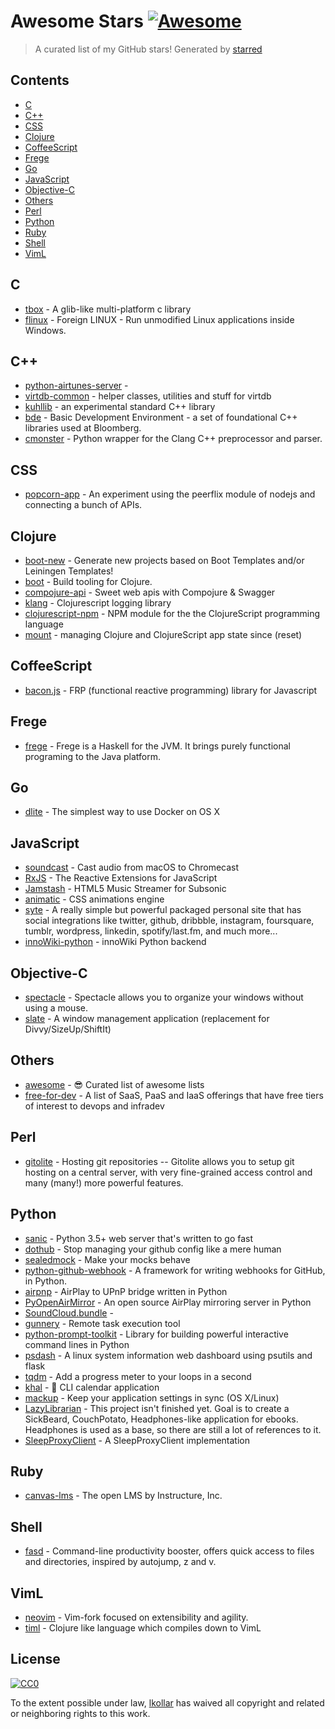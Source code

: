 # Awesome Stars [![Awesome](https://cdn.rawgit.com/sindresorhus/awesome/d7305f38d29fed78fa85652e3a63e154dd8e8829/media/badge.svg)](https://github.com/sindresorhus/awesome)

> A curated list of my GitHub stars!  Generated by [starred](https://github.com/maguowei/starred)


## Contents

  - [C](#c)
  - [C++](#c++)
  - [CSS](#css)
  - [Clojure](#clojure)
  - [CoffeeScript](#coffeescript)
  - [Frege](#frege)
  - [Go](#go)
  - [JavaScript](#javascript)
  - [Objective-C](#objective-c)
  - [Others](#others)
  - [Perl](#perl)
  - [Python](#python)
  - [Ruby](#ruby)
  - [Shell](#shell)
  - [VimL](#viml)

## C 

- [tbox](https://github.com/tboox/tbox) - A glib-like multi-platform c library
- [flinux](https://github.com/wishstudio/flinux) - Foreign LINUX - Run unmodified Linux applications inside Windows.

## C++ 

- [python-airtunes-server](https://github.com/jim-minter/python-airtunes-server) - 
- [virtdb-common](https://github.com/virtdb/virtdb-common) - helper classes, utilities and stuff for virtdb
- [kuhllib](https://github.com/dietmarkuehl/kuhllib) - an experimental standard C++ library
- [bde](https://github.com/bloomberg/bde) - Basic Development Environment - a set of foundational C++ libraries used at Bloomberg.
- [cmonster](https://github.com/axw/cmonster) - Python wrapper for the Clang C++ preprocessor and parser.

## CSS 

- [popcorn-app](https://github.com/popcorn-time/popcorn-app) - An experiment using the peerflix module of nodejs and connecting a bunch of APIs.

## Clojure 

- [boot-new](https://github.com/seancorfield/boot-new) - Generate new projects based on Boot Templates and/or Leiningen Templates!
- [boot](https://github.com/boot-clj/boot) - Build tooling for Clojure.
- [compojure-api](https://github.com/metosin/compojure-api) - Sweet web apis with Compojure & Swagger
- [klang](https://github.com/rauhs/klang) - Clojurescript logging library
- [clojurescript-npm](https://github.com/nasser/clojurescript-npm) - NPM module for the the ClojureScript programming language
- [mount](https://github.com/tolitius/mount) - managing Clojure and ClojureScript app state since (reset)

## CoffeeScript 

- [bacon.js](https://github.com/baconjs/bacon.js) - FRP (functional reactive programming) library for Javascript

## Frege 

- [frege](https://github.com/Frege/frege) - Frege is a Haskell for the JVM. It brings purely functional programing to the Java platform.

## Go 

- [dlite](https://github.com/nlf/dlite) - The simplest way to use Docker on OS X

## JavaScript 

- [soundcast](https://github.com/andresgottlieb/soundcast) - Cast audio from macOS to Chromecast
- [RxJS](https://github.com/Reactive-Extensions/RxJS) - The Reactive Extensions for JavaScript
- [Jamstash](https://github.com/tsquillario/Jamstash) - HTML5 Music Streamer for Subsonic
- [animatic](https://github.com/lvivski/animatic) - CSS animations engine
- [syte](https://github.com/rigoneri/syte) - A really simple but powerful packaged personal site that has social integrations like twitter, github, dribbble, instagram, foursquare, tumblr, wordpress, linkedin, spotify/last.fm, and much more...
- [innoWiki-python](https://github.com/lkollar/innoWiki-python) - innoWiki Python backend

## Objective-C 

- [spectacle](https://github.com/eczarny/spectacle) - Spectacle allows you to organize your windows without using a mouse.
- [slate](https://github.com/jigish/slate) - A window management application (replacement for Divvy/SizeUp/ShiftIt)

## Others 

- [awesome](https://github.com/sindresorhus/awesome) - :sunglasses: Curated list of awesome lists
- [free-for-dev](https://github.com/ripienaar/free-for-dev) - A list of SaaS, PaaS and IaaS offerings that have free tiers of interest to devops and infradev

## Perl 

- [gitolite](https://github.com/sitaramc/gitolite) - Hosting git repositories -- Gitolite allows you to setup git hosting on a central server, with very fine-grained access control and many (many!) more powerful features.

## Python 

- [sanic](https://github.com/channelcat/sanic) - Python 3.5+ web server that's written to go fast
- [dothub](https://github.com/Mariocj89/dothub) - Stop managing your github config like a mere human
- [sealedmock](https://github.com/Mariocj89/sealedmock) - Make your mocks behave
- [python-github-webhook](https://github.com/bloomberg/python-github-webhook) - A framework for writing webhooks for GitHub, in Python.
- [airpnp](https://github.com/provegard/airpnp) - AirPlay to UPnP bridge written in Python
- [PyOpenAirMirror](https://github.com/tzwenn/PyOpenAirMirror) - An open source AirPlay mirroring server in Python
- [SoundCloud.bundle](https://github.com/plexinc-plugins/SoundCloud.bundle) - 
- [gunnery](https://github.com/gunnery/gunnery) - Remote task execution tool
- [python-prompt-toolkit](https://github.com/jonathanslenders/python-prompt-toolkit) - Library for building powerful interactive command lines in Python
- [psdash](https://github.com/Jahaja/psdash) - A linux system information web dashboard using psutils and flask
- [tqdm](https://github.com/noamraph/tqdm) - Add a progress meter to your loops in a second
- [khal](https://github.com/pimutils/khal) - :calendar: CLI calendar application
- [mackup](https://github.com/lra/mackup) - Keep your application settings in sync (OS X/Linux)
- [LazyLibrarian](https://github.com/DobyTang/LazyLibrarian) - This project isn't finished yet. Goal is to create a SickBeard, CouchPotato, Headphones-like application for ebooks. Headphones is used as a base, so there are still a lot of references to it.
- [SleepProxyClient](https://github.com/awein/SleepProxyClient) - A SleepProxyClient implementation

## Ruby 

- [canvas-lms](https://github.com/instructure/canvas-lms) - The open LMS by Instructure, Inc.

## Shell 

- [fasd](https://github.com/clvv/fasd) - Command-line productivity booster, offers quick access to files and directories, inspired by autojump, z and v.

## VimL 

- [neovim](https://github.com/neovim/neovim) - Vim-fork focused on extensibility and agility.
- [timl](https://github.com/tpope/timl) - Clojure like language which compiles down to VimL


## License

[![CC0](http://mirrors.creativecommons.org/presskit/buttons/88x31/svg/cc-zero.svg)](https://creativecommons.org/publicdomain/zero/1.0/)

To the extent possible under law, [lkollar](https://github.com/lkollar) has waived all copyright and related or neighboring rights to this work.

